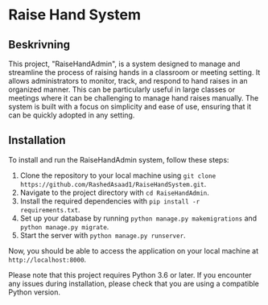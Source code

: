 # Raise Hand System

## Beskrivning

This project, "RaiseHandAdmin", is a system designed to manage and streamline the process of raising hands in a classroom or meeting setting. It allows administrators to monitor, track, and respond to hand raises in an organized manner. This can be particularly useful in large classes or meetings where it can be challenging to manage hand raises manually. The system is built with a focus on simplicity and ease of use, ensuring that it can be quickly adopted in any setting.

## Installation

To install and run the RaiseHandAdmin system, follow these steps:

1. Clone the repository to your local machine using `git clone https://github.com/RashedAsaad1/RaiseHandSystem.git`.
2. Navigate to the project directory with `cd RaiseHandAdmin`.
3. Install the required dependencies with `pip install -r requirements.txt`.
4. Set up your database by running `python manage.py makemigrations` and `python manage.py migrate`.
5. Start the server with `python manage.py runserver`.

Now, you should be able to access the application on your local machine at `http://localhost:8000`.

Please note that this project requires Python 3.6 or later. If you encounter any issues during installation, please check that you are using a compatible Python version.